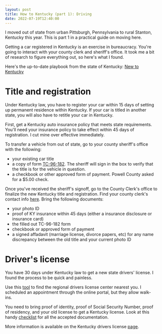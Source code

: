 ```yaml
---
layout: post
title: How to Kentucky (part 1): Driving
date: 2022-07-19T12:40:00
---
```


I moved out of state from urban Pittsburgh, Pennsylvania to rural Stanton, Kentucky this year. This is part 1 in a practical guide on moving here.

Getting a car registered in Kentucky is an exercise in bureaucracy. You're going to interact with your county clerk and sheriff's office. It took me a bit of research to figure everything out, so here's what I found.

Here's the up-to-date playbook from the state of Kentucky: [New to Kentucky](https://drive.ky.gov/Pages/New-to-Kentucky.aspx)

# Title and registration

Under Kentucky law, you have to register your car within 15 days of setting up permanent residence within Kentucky. If your car is titled in another state, you will also have to retitle your car in Kentucky.

First, get a Kentucky auto insurance policy that meets state requirements. You'll need your insurance policy to take effect within 45 days of registration. I cut mine over effective immediately.

To transfer a vehicle from out of state, go to your county sheriff's office with the following:
 - your existing car title
 - a copy of form [TC-96-182](http://transportation.ky.gov/Organizational-Resources/Forms/TC%2096-182.pdf). The sheriff will sign in the box to verify that the title is for the vehicle in question.
 - a checkbook or other approved form of payment. Powell County asked for a $5.00 check.
 
Once you've received the sheriff's signoff, go to the County Clerk's office to finalize the new Kentucky title and registration. Find your county clerk's contact info [here](https://drive.ky.gov/Pages/County-clerks.aspx). Bring the following documents:

 - your photo ID
 - proof of KY insurance within 45 days (either a insurance disclosure or insurance card)
 - the filled out TC-96-182 form
 - checkbook or approved form of payment
 - a signed affadavit (marriage license, divorce papers, etc) for any name discrepancy between the old title and your current photo ID 
 
# Driver's license

You have 30 days under Kentucky law to get a new state drivers' license. I found the process to be quick and painless.

Use this [tool](https://drive.ky.gov/driver-licensing/Pages/Regional-Offices-Map.aspx) to find the regional drivers license center nearest you. I scheduled an appointment through the online portal, but they allow walk-ins.

You need to bring proof of identity, proof of Social Security Number, proof of residency, and your old license to get a Kentucky license. Look at this handy [checklist](https://drive.ky.gov/Docs/ValidProofDocuments.pdf) for all the accepted documentation. 

More information is available on the Kentucky drivers license [page](https://drive.ky.gov/driver-licensing/Pages/Drivers-License-and-ID-Card.aspx). 

